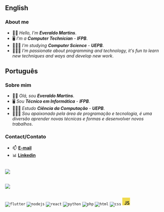 ## English

### About me

- 👋🏽 _Hello, I'm **Everaldo Martins**_.
- 🖥️ _I'm a **Computer Technician** - **IFPB**_.
- 👨🏽‍💻 _I'm studying **Computer Science** - **UEPB**_.
- 🤵🏽‍♂️ _I'm passionate about programming and technology, it's fun to learn new techniques and ways and develop new work_.

## Português

### Sobre mim

- 👋🏽 _Olá, sou **Everaldo Martins**_.
- 🖥️ _Sou **Técnico em Informática** - **IFPB**_.
- 👨🏽‍💻 _Estudo **Ciência da Computação** - **UEPB**_.
- 🤵🏽‍♂️ _Sou apaixonado pela área de programação e tecnologia, é uma diversão aprender novas técnicas e formas e desenvolver novos trabalhos_.

### Contact/Contato
- 📫 **<a href="mailto:everaldoinfortecnico@gmail.com" target="_blank">E-mail</a>** 
- 📊 **<a href="https://www.linkedin.com/in/everaldo-martins-de-oliveira-214400b3" target="_blank">Linkedin</a>**

##

<img align="center" src="https://github-readme-stats.vercel.app/api?username=Everaldo-Martins&show_icons=true&include_all_commits=true&theme=transparent&hide_border=true" />

##

<img align="center" src="https://github-readme-stats.vercel.app/api/top-langs/?username=Everaldo-Martins&layout=donut&theme=transparent&hide_border=true" />
    
##

<code><img height="25" alt="flutter" src="https://cdn.jsdelivr.net/gh/devicons/devicon@latest/icons/flutter/flutter-original.svg"/></code>
<code><img height="25" alt="nodejs" src="https://cdn.jsdelivr.net/gh/devicons/devicon@latest/icons/nodejs/nodejs-original.svg"/></code>
<code><img height="25" alt="react" src="https://cdn.jsdelivr.net/gh/devicons/devicon@latest/icons/react/react-original.svg"/></code>
<code><img height="25" alt="python" src="https://cdn.jsdelivr.net/gh/devicons/devicon@latest/icons/python/python-original.svg"/></code>
<code><img height="25" alt="php" src="https://cdn.jsdelivr.net/gh/devicons/devicon@latest/icons/php/php-original.svg"/></code>
<code><img height="25" alt="html" src="https://cdn.jsdelivr.net/gh/devicons/devicon@latest/icons/html5/html5-original.svg"/></code>
<code><img height="25" alt="css" src="https://cdn.jsdelivr.net/gh/devicons/devicon@latest/icons/css3/css3-original.svg"/></code>
<code><img height="25" alt="javascript" src="https://raw.githubusercontent.com/github/explore/80688e429a7d4ef2fca1e82350fe8e3517d3494d/topics/javascript/javascript.png"></code>
